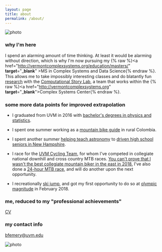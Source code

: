 ```yaml
---
layout: page
title: about
permalink: /about/
---
```


![photo](https://uvm.edu/~bfemery/colombia.jpg)

### why I'm here

I spend an alarming amount of time thinking. At least it would be alarming without direction, which is why I'm now pursuing my {% raw %}<a href="http://vermontcomplexsystems.org/education/masters/" 𝐭𝐚𝐫𝐠𝐞𝐭="_𝐛𝐥𝐚𝐧𝐤" >MS in Complex Systems and Data Science</a>{% endraw %}. This allows me to take impossibly interesting classes and do blatantly fun [research](https://dbemerydt.github.io/research/) with the [Computational Story Lab](http://uvm.edu/storylab), a team that works within the {% raw %}<a href="http://vermontcomplexsystems.org" 𝐭𝐚𝐫𝐠𝐞𝐭="_𝐛𝐥𝐚𝐧𝐤">Complex Systems Center</a>{% endraw %}.

### some more data points for improved extrapolation

- I graduated from UVM in 2016 with [bachelor's degrees in physics and statistics](https://www.instagram.com/p/BFxNaK0kHVG/).

- I spent one summer working as a [mountain bike guide](http://www.colombianbikejunkies.com/) in rural Colombia.

- I spent another summer [helping teach astronomy](https://www.instagram.com/p/BIlKWzrBmOJ/) to [driven high school seniors in New Hampshire](https://www.sps.edu/page/summer-asp/advanced-studies-program).

- I race for the [UVM Cycling Team](http://uvm.edu/~cycling), for whom I've competed in collegiate national downhill and cross country MTB races. [You can't prove that I wasn't the best collegiate mountain biker in the east in 2018.](https://www.conwaydailysun.com/sports/events/emery-is-eastern-collegiate-cycling-champ/article_6eaffeb4-f292-11e8-82db-a39c523fbfe1.html) I've also done a [24-hour MTB race](https://www.instagram.com/p/6OIVxFkHf6/), and will do another upon the next opportunity.

- I recreationally [ski jump](https://en.wikipedia.org/wiki/Ski_jumping), and got my first opportunity to do so at [olympic magnitude](https://www.instagram.com/p/Be4VIpQH_yj/) in February 2018.

### me, reduced to my "professional achievements"
[CV](https://uvm.edu/~bfemery/BenEmeryCV.pdf)

### my contact info

[bfemery@uvm.edu](mailto:bfemery@uvm.edu)

![photo](https://uvm.edu/~bfemery/vermont_biker.png)

